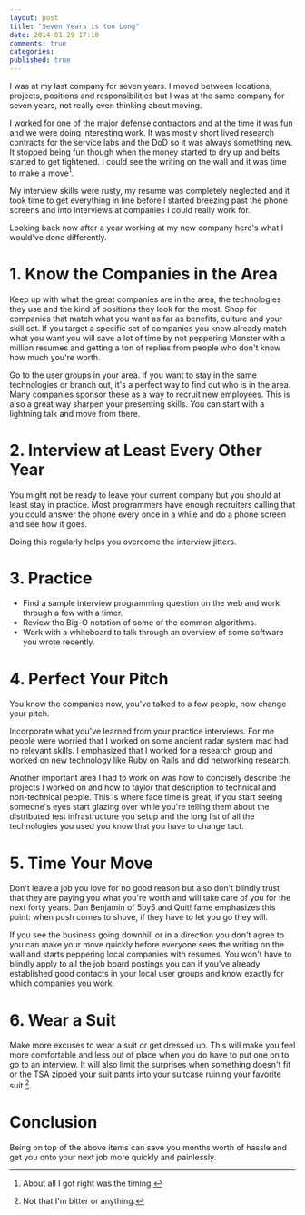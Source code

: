 ```yaml
---
layout: post
title: "Seven Years is too Long"
date: 2014-01-29 17:10
comments: true
categories: 
published: true
---
```


I was at my last company for seven years. I moved between locations, projects, positions and responsibilities but I was at the same company for seven years, not really even thinking about moving.

I worked for one of the major defense contractors and at the time it was fun and we were doing interesting work. It was mostly short lived research contracts for the service labs and the DoD so it was always something new. It stopped being fun though when the money started to dry up and belts started to get tightened. I could see the writing on the wall and it was time to make a move[^1].

[^1]: About all I got right was the timing.

My interview skills were rusty, my resume was completely neglected and it took time to get everything in line before I started breezing past the phone screens and into interviews at companies I could really work for.

Looking back now after a year working at my new company here's what I would've done differently.

# 1. Know the Companies in the Area

Keep up with what the great companies are in the area, the technologies they use and the kind of positions they look for the most. Shop for companies that match what you want as far as benefits, culture and your skill set. If you target a specific set of companies you know already match what you want you will save a lot of time by not peppering Monster with a million resumes and getting a ton of replies from people who don't know how much you're worth.

Go to the user groups in your area. If you want to stay in the same technologies or branch out, it's a perfect way to find out who is in the area. Many companies sponsor these as a way to recruit new employees. This is also a great way sharpen your presenting skills. You can start with a lightning talk and move from there.

# 2. Interview at Least Every Other Year

You might not be ready to leave your current company but you should at least stay in practice. Most programmers have enough recruiters calling that you could answer the phone every once in a while and do a phone screen and see how it goes.

Doing this regularly helps you overcome the interview jitters.

# 3. Practice

* Find a sample interview programming question on the web and work through a few with a timer. 
* Review the Big-O notation of some of the common algorithms. 
* Work with a whiteboard to talk through an overview of some software you wrote recently. 

# 4. Perfect Your Pitch

You know the companies now, you've talked to a few people, now change your pitch. 

Incorporate what you've learned from your practice interviews. For me people were worried that I worked on some ancient radar system mad had no relevant skills. I emphasized that I worked for a research group and worked on new technology like Ruby on Rails and did networking research. 

Another important area I had to work on was how to concisely describe the projects I worked on and how to taylor that description to technical and non-technical people. This is where face time is great, if you start seeing someone's eyes start glazing over while you're telling them about the distributed test infrastructure you setup and the long list of all the technologies you used you know that you have to change tact.

# 5. Time Your Move

Don't leave a job you love for no good reason but also don't blindly trust that they are paying you what you're worth and will take care of you for the next forty years. Dan Benjamin of 5by5 and Quit! fame emphasizes this point: when push comes to shove, if they have to let you go they will.

If you see the business going downhill or in a direction you don't agree to you can make your move quickly before everyone sees the writing on the wall and starts peppering local companies with resumes. You won't have to blindly apply to all the job board postings you can if you've already established good contacts in your local user groups and know exactly for which companies you work.

# 6. Wear a Suit

Make more excuses to wear a suit or get dressed up. This will make you feel more comfortable and less out of place when you do have to put one on to go to an interview. It will also limit the surprises when something doesn't fit or the TSA zipped your suit pants into your suitcase ruining your favorite suit [^2].

[^2]: Not that I'm bitter or anything.

# Conclusion

Being on top of the above items can save you months worth of hassle and get you onto your next job more quickly and painlessly.
